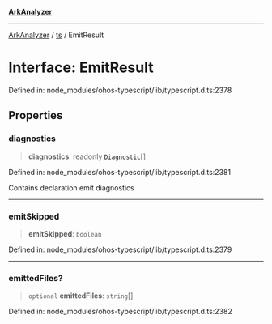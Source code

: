 [**ArkAnalyzer**](../../../../README.md)

***

[ArkAnalyzer](../../../../globals.md) / [ts](../README.md) / EmitResult

# Interface: EmitResult

Defined in: node\_modules/ohos-typescript/lib/typescript.d.ts:2378

## Properties

### diagnostics

> **diagnostics**: readonly [`Diagnostic`](Diagnostic.md)[]

Defined in: node\_modules/ohos-typescript/lib/typescript.d.ts:2381

Contains declaration emit diagnostics

***

### emitSkipped

> **emitSkipped**: `boolean`

Defined in: node\_modules/ohos-typescript/lib/typescript.d.ts:2379

***

### emittedFiles?

> `optional` **emittedFiles**: `string`[]

Defined in: node\_modules/ohos-typescript/lib/typescript.d.ts:2382
